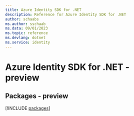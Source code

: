 ```yaml
---
title: Azure Identity SDK for .NET
description: Reference for Azure Identity SDK for .NET
author: schaabs
ms.author: sschaab
ms.data: 09/01/2023
ms.topic: reference
ms.devlang: dotnet
ms.service: identity
---
```

# Azure Identity SDK for .NET - preview
## Packages - preview
[!INCLUDE [packages](identity-index.md)]